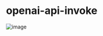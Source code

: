 # openai-api-invoke
![image](https://user-images.githubusercontent.com/64308460/226583643-d231dcba-c995-424a-8e97-820008915510.png)
